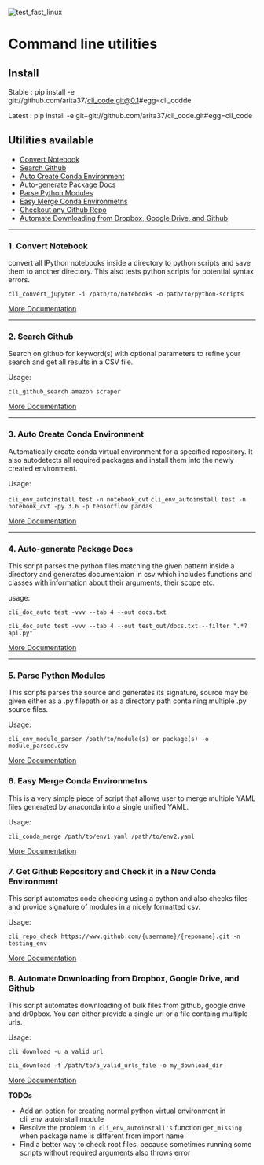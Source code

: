 ![test_fast_linux](https://github.com/arita37/cli_code/workflows/test_fast_linux/badge.svg)

# Command line utilities

## Install

Stable : pip install -e git://github.com/arita37/cli_code.git@0.1#egg=cli_codde

Latest : pip install -e git+git://github.com/arita37/cli_code.git#egg=clI_code

## Utilities available

- [Convert Notebook](#1.-Convert-Notebook)
- [Search Github](#2.-Search-Github)
- [Auto Create Conda Environment](#3.-Auto-Create-Conda-Environment)
- [Auto-generate Package Docs](#4.-Auto-generate-Package-Docs)
- [Parse Python Modules](#5.-Parse-Python-Modules)
- [Easy Merge Conda Environmetns](#6.-Easy-Merge-Conda-Environmetns)
- [Checkout any Github Repo](#7.-Get-Github-Repository-and-Check-it-in-a-New-Conda-Environment)
- [Automate Downloading from Dropbox, Google Drive, and Github](#8.-Automate-Downloading-from-Dropbox,-Google-Drive,-and-Github)

---

### 1. Convert Notebook

convert all IPython notebooks inside a directory to python scripts and save them to another directory. This also tests python scripts for potential syntax errors.

`cli_convert_jupyter -i /path/to/notebooks -o path/to/python-scripts`

[More Documentation](cli_code/cli_convert_ipynb.py)

---

### 2. Search Github

Search on github for keyword(s) with optional parameters to refine your search and get all results in a CSV file.

Usage:

`cli_github_search amazon scraper`

[More Documentation](cli_code/cli_github_search.py)

---

### 3. Auto Create Conda Environment

Automatically create conda virtual environment for a specified repository. It also autodetects all required packages and install them into the newly created environment.

Usage:

`cli_env_autoinstall test -n notebook_cvt`
`cli_env_autoinstall test -n notebook_cvt -py 3.6 -p tensorflow pandas`

[More Documentation](cli_code/cli_env_autoinstall.py)

---

### 4. Auto-generate Package Docs

This script parses the python files matching the given pattern inside a directory and generates documentaion in csv which includes functions and classes with information about their arguments, their scope etc.

usage:

`cli_doc_auto test -vvv --tab 4 --out docs.txt`

`cli_doc_auto test -vvv --tab 4 --out test_out/docs.txt --filter ".*?api.py"`

[More Documentation](cli_code/cli_doc_auto/main.py)

---

### 5. Parse Python Modules

This scripts parses the source and generates its signature, source may be given either as a .py filepath or as a directory path containing multiple .py source files.

Usage:

`cli_env_module_parser /path/to/module(s) or package(s) -o module_parsed.csv`

[More Documentation](cli_code/cli_module_parser.py)

### 6. Easy Merge Conda Environmetns

This is a very simple piece of script that allows user to merge multiple YAML files generated by anaconda into a single unified YAML.

Usage:

`cli_conda_merge /path/to/env1.yaml /path/to/env2.yaml`

[More Documentation](cli_code/cli_conda_merge.py)

### 7. Get Github Repository and Check it in a New Conda Environment

This script automates code checking using a python and also checks files and provide signature of modules in a nicely formatted csv.

Usage:

`cli_repo_check https://www.github.com/{username}/{reponame}.git -n testing_env`

[More Documentation](cli_code/cli_repo_check.py)

### 8. Automate Downloading from Dropbox, Google Drive, and Github

This script automates downloading of bulk files from github, google drive and dr0pbox. You can either provide a single url or a file containg multiple urls.

Usage:

`cli_download -u a_valid_url`

`cli_download -f /path/to/a_valid_urls_file -o my_download_dir`

[More Documentation](cli_code/cli_download.py)

**TODOs**

- Add an option for creating normal python virtual environment in cli_env_autoinstall module
- Resolve the problem `in cli_env_autoinstall's` function `get_missing` when package name is different from import name
- Find a better way to check root files, because sometimes running some scripts without required arguments also throws error
